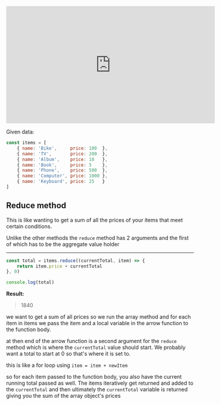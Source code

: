 

<center>
	<iframe width="560" height="315" src="https://www.youtube.com/embed/R8rmfD9Y5-c" frameborder="0" allow="accelerometer; autoplay; encrypted-media; gyroscope; picture-in-picture" allowfullscreen></iframe>
</center>

Given data:

```javascript
const items = [
    { name: 'Bike',     price: 100  },
    { name: 'TV',       price: 200  },
    { name: 'Album',    price: 10   },
    { name: 'Book',     price: 5    },
    { name: 'Phone',    price: 500  },
    { name: 'Computer', price: 1000 },
    { name: 'Keyboard', price: 25   }
]
```

## Reduce method

This is like wanting to get a sum of all the prices of your items that meet certain conditions.

Unlike the other methods the `reduce` method has 2 arguments and the first of which has to be the aggregate value holder

---

```javascript
const total = items.reduce((currentTotal, item) => {
    return item.price + currentTotal
}, 0)

console.log(total)
```

**Result:**

> 1840

we want to get a sum of all prices so we run the array method and  for each item in items we pass the item and a local variable in the arrow function to the function body.

at then end of the arrow function is a second argument for the `reduce` method which is where the `currentTotal` value should start. We probably want a total to start at 0 so that's where it is set to.

this is like a for loop using `item = item + newItem` 

so for each item passed to the function body, you also have the current running total passed as well. The items iteratively get returned and added to the `currentTotal` and then ultimately the `currentTotal` variable is returned giving you the sum of the array object's prices
